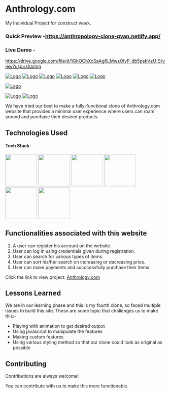 # Anthrology.com
My Individual  Project for construct week.

### Quick Preview -https://anthropology-clone-gyan.netlify.app/

### Live Demo - 

https://drive.google.com/file/d/1GhOChXcSaAg6LMwzOlvP_db5pskVzU_S/view?usp=sharing


<a href="https://app.netlify.com/teams/gyan12082000/overview">![Logo](https://www.reviewsxp.com/blog/wp-content/uploads/2020/05/Anthropologie-850x491.png)</a>
<a href="https://app.netlify.com/teams/gyan12082000/overview">![Logo](https://encrypted-tbn0.gstatic.com/images?q=tbn:ANd9GcS4s3Dg2Q7uOp5voROglz6zmWSEbLmLgnXkHA&usqp=CAU)</a>
<a href="https://app.netlify.com/teams/gyan12082000/overview">![Logo](https://htmlburger.com/blog/wp-content/uploads/2021/08/Checkout-Page-Design-Anthropologie.gif)</a>
<a href="https://app.netlify.com/teams/gyan12082000/overview">![Logo](https://effortlesslywithroxy.com/wp-content/uploads/2013/08/2013-08-21_1051.png)</a>
<a href="https://app.netlify.com/teams/gyan12082000/overview">![Logo](https://uploads-ssl.webflow.com/60b9163c2d1b232df1b62c17/60d61d241ce0a92a6fb8ac70_Anthropologie%20Before%202.%20Sweater.jpg)</a>
<a href="https://app.netlify.com/teams/gyan12082000/overview">![Logo](https://wwd.com/wp-content/uploads/2021/04/Anthropologie-window.jpg)</a>

<a href="https://app.netlify.com/teams/gyan12082000/overview">![Logo](https://i.pinimg.com/736x/1f/46/1a/1f461ae7a7f53b618e47c7580f18b613--feature-walls-visual-merchandising.jpg)</a>




<a href="https://app.netlify.com/teams/gyan12082000/overview">![Logo](https://i.stack.imgur.com/gzPwa.jpg)</a>
<a href="https://app.netlify.com/teams/gyan12082000/overview">![Logo](https://media.gettyimages.com/vectors/log-in-and-sign-up-ui-ux-on-light-background-vector-id1300294058?s=612x612)</a>



We have tried our best to make a fully-functional clone of Anthrology.com website that provides a minimal user experience where users can roam around and purchase their desired products.

## Technologies Used

#### Tech Stack-

<p float="left">
    <img src="https://cdn.pixabay.com/photo/2017/08/05/11/16/logo-2582748_640.png" width="100" height="100">
    <img src="https://cdn.pixabay.com/photo/2017/08/05/11/16/logo-2582747_640.png" width="100" height="100">
   <img src="https://encrypted-tbn0.gstatic.com/images?q=tbn:ANd9GcS76aVIo4u18ZBAVWU79QkDQ6uvKUjF4leJ7g&usqp=CAU" width="100" height="100">
   <img src="https://blog.logrocket.com/wp-content/uploads/2021/04/optimize-react-native-performance.png" width="100" height="100">
   <img src="https://chriscourses.com/img/blog/redux/redux.jpg" width="100" height="100">
   <img src="https://www.ictdemy.com/images/1/css/bootstrap/bootstrap-stack.png" width="100" height="100">
 </p>

## Functionalities associated with this website

1. A user can register his account on the website.
2. User can log in using credentials given during registration.
3. User can search for various types of items.
4. User can sort his/her search on increasing or decreasing price.
5. User can make payments and succcessfully purchase their items.

 
 Click the link to view project: 
 <a href="https://anthropology-clone-gyan.netlify.app/">Anthrology.com</a>
  
## Lessons Learned

We are in our learning phase and this is my fourth clone, so faced multiple issues to build this site. These are some topic that challenges us to make this:-
- Playing with animation to get desired output
- Using javascript to manipulate the features
- Making custom features
- Using various styling method so that our clone could look as original as possible

## Contributing

Contributions are always welcome!

You can contribute with us to make this more functionable.
